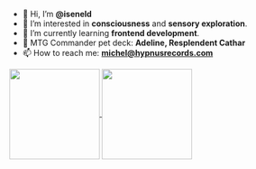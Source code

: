 - 👋 Hi, I’m **@iseneld**
- 👀 I’m interested in **consciousness** and **sensory exploration**.
- 🌱 I’m currently learning **frontend development**.
- 💞️ MTG Commander pet deck: **Adeline, Resplendent Cathar**
- 📫 How to reach me: **michel@hypnusrecords.com**

<!---
iseneld/iseneld is a ✨ special ✨ repository because its `README.md` (this file) appears on your GitHub profile.
You can click the Preview link to take a look at your changes.
--->
<a href="https://github.com/iseneld/github-readme-stats" >
  <img align="center" src="https://github-readme-stats.vercel.app/api/top-langs/?username=iseneld&theme=apprentice&layout=compact" height="160"/>
</a>
<a href="https://github.com/iseneld/convoychat">
  <img align="center" src="https://github-readme-stats.vercel.app/api?username=iseneld&theme=apprentice&layout=compact" height="160"/>
</a>
